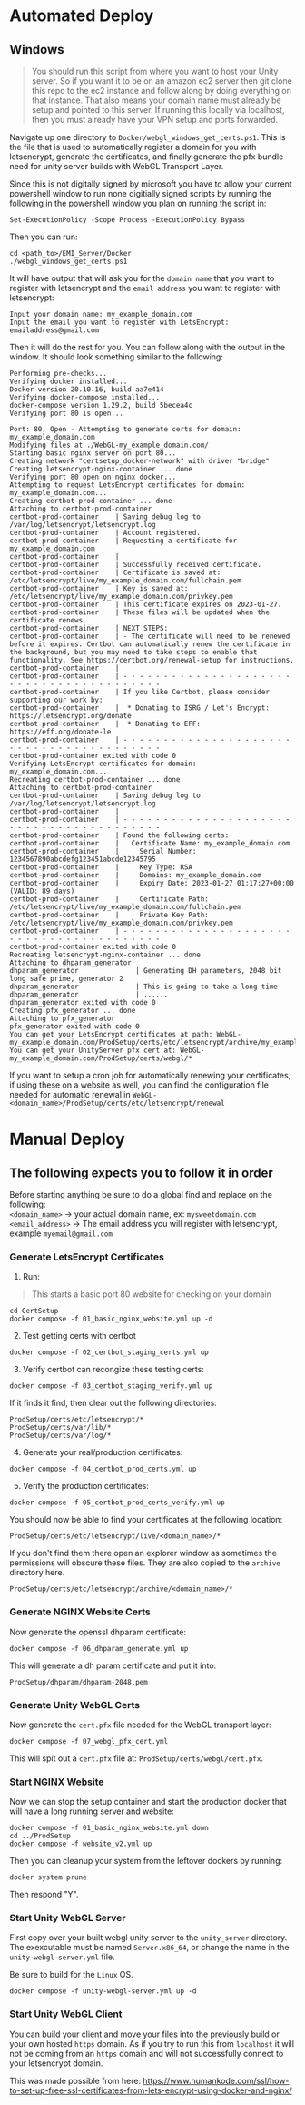 # Automated Deploy
## Windows
> You should run this script from where you want to host your Unity server. So if you want it to be on an amazon ec2 server then git clone this repo to the ec2 instance and follow along by doing everything on that instance. That also means your domain name must already be setup and pointed to this server. If running this locally via localhost, then you must already have your VPN setup and ports forwarded.

Navigate up one directory to `Docker/webgl_windows_get_certs.ps1`. This is the file that is used to automatically register a domain for you with letsencrypt, generate the certificates, and finally generate the pfx bundle need for unity server builds with WebGL Transport Layer.

Since this is not digitally signed by microsoft you have to allow your current powershell window to run none digitially signed scripts by running the following in the powershell window you plan on running the script in:
```
Set-ExecutionPolicy -Scope Process -ExecutionPolicy Bypass
```
Then you can run:
```
cd <path_to>/EMI_Server/Docker
./webgl_windows_get_certs.ps1
```
It will have output that will ask you for the `domain name` that you want to register with letsencrypt and the `email address` you want to register with letsencrypt:
```
Input your domain name: my_example_domain.com
Input the email you want to register with LetsEncrypt: emailaddress@gmail.com
```
Then it will do the rest for you. You can follow along with the output in the window. It should look something similar to the following:
```
Performing pre-checks...     
Verifying docker installed...
Docker version 20.10.16, build aa7e414
Verifying docker-compose installed...
docker-compose version 1.29.2, build 5becea4c
Verifying port 80 is open...

Port: 80, Open - Attempting to generate certs for domain: my_example_domain.com
Modifying files at ./WebGL-my_example_domain.com/
Starting basic nginx server on port 80...
Creating network "certsetup_docker-network" with driver "bridge"
Creating letsencrypt-nginx-container ... done
Verifying port 80 open on nginx docker...
Attempting to request LetsEncrypt certificates for domain: my_example_domain.com...
Creating certbot-prod-container ... done
Attaching to certbot-prod-container
certbot-prod-container    | Saving debug log to /var/log/letsencrypt/letsencrypt.log
certbot-prod-container    | Account registered.
certbot-prod-container    | Requesting a certificate for my_example_domain.com
certbot-prod-container    | 
certbot-prod-container    | Successfully received certificate.
certbot-prod-container    | Certificate is saved at: /etc/letsencrypt/live/my_example_domain.com/fullchain.pem
certbot-prod-container    | Key is saved at:         /etc/letsencrypt/live/my_example_domain.com/privkey.pem
certbot-prod-container    | This certificate expires on 2023-01-27.
certbot-prod-container    | These files will be updated when the certificate renews.
certbot-prod-container    | NEXT STEPS:
certbot-prod-container    | - The certificate will need to be renewed before it expires. Certbot can automatically renew the certificate in the background, but you may need to take steps to enable that functionality. See https://certbot.org/renewal-setup for instructions.
certbot-prod-container    |
certbot-prod-container    | - - - - - - - - - - - - - - - - - - - - - - - - - - - - - - - - - - - - - - - -
certbot-prod-container    | If you like Certbot, please consider supporting our work by:
certbot-prod-container    |  * Donating to ISRG / Let's Encrypt:   https://letsencrypt.org/donate
certbot-prod-container    |  * Donating to EFF:                    https://eff.org/donate-le
certbot-prod-container    | - - - - - - - - - - - - - - - - - - - - - - - - - - - - - - - - - - - - - - - -
certbot-prod-container exited with code 0
Verifying LetsEncrypt certificates for domain: my_example_domain.com...
Recreating certbot-prod-container ... done
Attaching to certbot-prod-container
certbot-prod-container    | Saving debug log to /var/log/letsencrypt/letsencrypt.log
certbot-prod-container    | 
certbot-prod-container    | - - - - - - - - - - - - - - - - - - - - - - - - - - - - - - - - - - - - - - - -
certbot-prod-container    | Found the following certs:
certbot-prod-container    |   Certificate Name: my_example_domain.com
certbot-prod-container    |     Serial Number: 1234567890abcdefg123451abcde12345795
certbot-prod-container    |     Key Type: RSA
certbot-prod-container    |     Domains: my_example_domain.com
certbot-prod-container    |     Expiry Date: 2023-01-27 01:17:27+00:00 (VALID: 89 days)
certbot-prod-container    |     Certificate Path: /etc/letsencrypt/live/my_example_domain.com/fullchain.pem
certbot-prod-container    |     Private Key Path: /etc/letsencrypt/live/my_example_domain.com/privkey.pem
certbot-prod-container    | - - - - - - - - - - - - - - - - - - - - - - - - - - - - - - - - - - - - - - - -
certbot-prod-container exited with code 0
Recreating letsencrypt-nginx-container ... done
Attaching to dhparam_generator
dhparam_generator              | Generating DH parameters, 2048 bit long safe prime, generator 2
dhparam_generator              | This is going to take a long time
dhparam_generator              | ......
dhparam_generator exited with code 0
Creating pfx_generator ... done
Attaching to pfx_generator
pfx_generator exited with code 0
You can get your LetsEncrypt certificates at path: WebGL-my_example_domain.com/ProdSetup/certs/etc/letsencrypt/archive/my_example_domain.com/*
You can get your UnityServer pfx cert at: WebGL-my_example_domain.com/ProdSetup/certs/webgl/*
```
If you want to setup a cron job for automatically renewing your certificates, if using these on a website as well, you can find the configuration file needed for automatic renewal in `WebGL-<domain_name>/ProdSetup/certs/etc/letsencrypt/renewal`

# Manual Deploy
## The following expects you to follow it in order
Before starting anything be sure to do a global find and replace on the following:<br/>
`<domain_name>` -> your actual domain name, ex: `mysweetdomain.com`<br/>
`<email_address>` -> The email address you will register with letsencrypt, example `myemail@gmail.com`<br/>

### Generate LetsEncrypt Certificates
1. Run:
> This starts a basic port 80 website for checking on your domain
```
cd CertSetup
docker compose -f 01_basic_nginx_website.yml up -d
```
2. Test getting certs with certbot
```
docker compose -f 02_certbot_staging_certs.yml up
```
3. Verify certbot can recongize these testing certs:
```
docker compose -f 03_certbot_staging_verify.yml up
```
If it finds it find, then clear out the following directories:
```
ProdSetup/certs/etc/letsencrypt/*
ProdSetup/certs/var/lib/*
ProdSetup/certs/var/log/*
```
4. Generate your real/production certificates:
```
docker compose -f 04_certbot_prod_certs.yml up
```
5. Verify the production certificates:
```
docker compose -f 05_certbot_prod_certs_verify.yml up
```
You should now be able to find your certificates at the following location:
```
ProdSetup/certs/etc/letsencrypt/live/<domain_name>/*
```
If you don't find them there open an explorer window as sometimes the permissions will obscure these files. They are also copied to the `archive` directory here.
```
ProdSetup/certs/etc/letsencrypt/archive/<domain_name>/*
```

### Generate NGINX Website Certs
Now generate the openssl dhparam certificate:
```
docker compose -f 06_dhparam_generate.yml up
```
This will generate a dh param certificate and put it into:
```
ProdSetup/dhparam/dhparam-2048.pem
```

### Generate Unity WebGL Certs
Now generate the `cert.pfx` file needed for the WebGL transport layer:
```
docker compose -f 07_webgl_pfx_cert.yml
```
This will spit out a `cert.pfx` file at: `ProdSetup/certs/webgl/cert.pfx`.

### Start NGINX Website
Now we can stop the setup container and start the production docker that will have a long running server and website:
```
docker compose -f 01_basic_nginx_website.yml down
cd ../ProdSetup
docker compose -f website_v2.yml up
```

Then you can cleanup your system from the leftover dockers by running:
```
docker system prune
```
Then respond "Y".

### Start Unity WebGL Server
First copy over your built webgl unity server to the `unity_server` directory.
The exexcutable must be named `Server.x86_64`, or change the name in the `unity-webgl-server.yml` file.

Be sure to build for the `Linux` OS.
```
docker compose -f unity-webgl-server.yml up -d
```

### Start Unity WebGL Client
You can build your client and move your files into the previously build or your own hosted `https` domain. As if you try to run this from `localhost` it will not be coming from an `https` domain and will not successfully connect to your letsencrypt domain.

This was made possible from here: https://www.humankode.com/ssl/how-to-set-up-free-ssl-certificates-from-lets-encrypt-using-docker-and-nginx/
